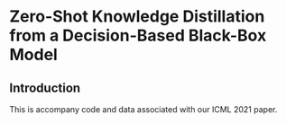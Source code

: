 # Zero-Shot Knowledge Distillation from a Decision-Based Black-Box Model

## Introduction
This is accompany code and data associated with our ICML 2021 paper.

